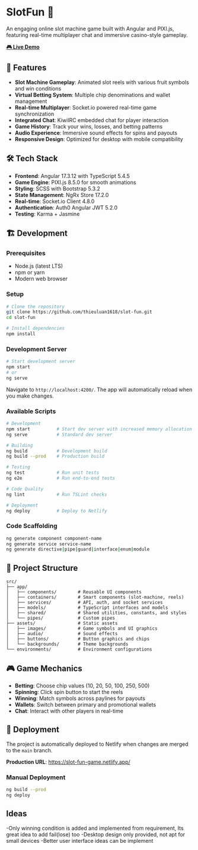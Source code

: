 # SlotFun 🎰

An engaging online slot machine game built with Angular and PIXI.js, featuring real-time multiplayer chat and immersive casino-style gameplay.

**[🎮 Live Demo](https://slot-fun-game.netlify.app/)**

## 🚀 Features

- **Slot Machine Gameplay**: Animated slot reels with various fruit symbols and win conditions
- **Virtual Betting System**: Multiple chip denominations and wallet management
- **Real-time Multiplayer**: Socket.io powered real-time game synchronization
- **Integrated Chat**: KiwiIRC embedded chat for player interaction
- **Game History**: Track your wins, losses, and betting patterns
- **Audio Experience**: Immersive sound effects for spins and payouts
- **Responsive Design**: Optimized for desktop with mobile compatibility

## 🛠️ Tech Stack

- **Frontend**: Angular 17.3.12 with TypeScript 5.4.5
- **Game Engine**: PIXI.js 8.5.0 for smooth animations
- **Styling**: SCSS with Bootstrap 5.3.2
- **State Management**: NgRx Store 17.2.0
- **Real-time**: Socket.io Client 4.8.0
- **Authentication**: Auth0 Angular JWT 5.2.0
- **Testing**: Karma + Jasmine

## 🏗️ Development

### Prerequisites
- Node.js (latest LTS)
- npm or yarn
- Modern web browser

### Setup
```bash
# Clone the repository
git clone https://github.com/thieuluan1618/slot-fun.git
cd slot-fun

# Install dependencies
npm install
```

### Development Server
```bash
# Start development server
npm start
# or
ng serve
```
Navigate to `http://localhost:4200/`. The app will automatically reload when you make changes.

### Available Scripts
```bash
# Development
npm start          # Start dev server with increased memory allocation
ng serve           # Standard dev server

# Building
ng build           # Development build
ng build --prod    # Production build

# Testing
ng test            # Run unit tests
ng e2e             # Run end-to-end tests

# Code Quality
ng lint            # Run TSLint checks

# Deployment
ng deploy          # Deploy to Netlify
```

### Code Scaffolding
```bash
ng generate component component-name
ng generate service service-name
ng generate directive|pipe|guard|interface|enum|module
```

## 📁 Project Structure

```
src/
├── app/
│   ├── components/        # Reusable UI components
│   ├── containers/        # Smart components (slot-machine, reels)
│   ├── services/          # API, auth, and socket services
│   ├── models/            # TypeScript interfaces and models
│   ├── shared/            # Shared utilities, constants, and styles
│   └── pipes/             # Custom pipes
├── assets/                # Static assets
│   ├── images/            # Game symbols and UI graphics
│   ├── audio/             # Sound effects
│   ├── buttons/           # Button graphics and chips
│   └── backgrounds/       # Theme backgrounds
└── environments/          # Environment configurations
```

## 🎮 Game Mechanics

- **Betting**: Choose chip values (10, 20, 50, 100, 250, 500)
- **Spinning**: Click spin button to start the reels
- **Winning**: Match symbols across paylines for payouts
- **Wallets**: Switch between primary and promotional wallets
- **Chat**: Interact with other players in real-time

## 🚀 Deployment

The project is automatically deployed to Netlify when changes are merged to the `main` branch.

**Production URL**: https://slot-fun-game.netlify.app/

### Manual Deployment
```bash
ng build --prod
ng deploy
```

## Ideas

-Only winning condition is added and implemented from requirement, Its great idea to add fail(lose) too
-Desktop design only provided, not apt for small devices
-Better user interface ideas can be implement

